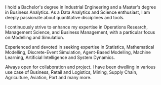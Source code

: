 I hold a Bachelor's degree in Industrial Engineering and a Master's degree in Business Analytics. As a Data Analytics and Science enthusiast, I am deeply passionate about quantitative disciplines and tools. 

I continuously strive to enhance my expertise in Operations Research, Management Science, and Business Management, with a particular focus on Modelling and Simulation.

Experienced and devoted in seeking expertise in Statistics, Mathematical Modelling, Discrete-Event Simulation, Agent-Based Modelling, Machine Learning, Artificial Intelligence and System Dynamics.

Always open for collaboration and project. I have been dwelling in various use case of Business, Retail and Logistics, Mining, Supply Chain, Agriculture, Aviation, Port and many more.
